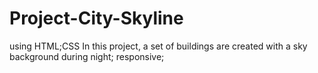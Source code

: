 # Project-City-Skyline
using HTML;CSS
In this project, a set of buildings are created with a sky background during night; responsive; 
